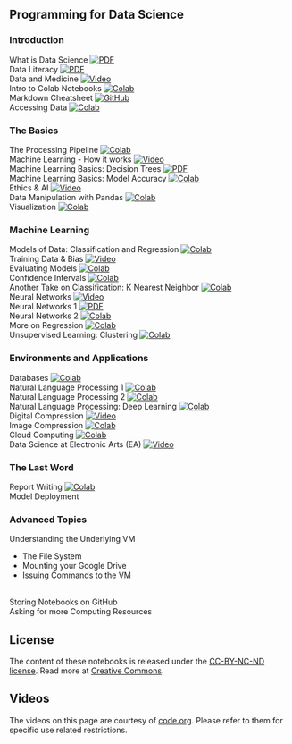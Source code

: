 ## Programming for Data Science

### Introduction

What is Data Science
[![PDF](https://raw.githubusercontent.com/lutzhamel/ds-assets/main/assets/pdf-badge.png)](https://lutzhamel.github.io/ds-notes/notes/01-What-is-Data-Science.pdf)
<br>
Data Literacy
[![PDF](https://raw.githubusercontent.com/lutzhamel/ds-assets/main/assets/pdf-badge.png)](https://lutzhamel.github.io/ds-notes/notes/02-data-literacy.pdf)
<br>
Data and Medicine
[![Video](https://raw.githubusercontent.com/lutzhamel/ds-assets/main/assets/youtube-icon.png)](https://youtu.be/bMrDHtGHFR4)
<br>
Intro to Colab Notebooks
[![Colab](https://raw.githubusercontent.com/lutzhamel/ds-assets/main/assets/colab-icon.png)](https://colab.research.google.com/notebooks/intro.ipynb)
<br>
Markdown Cheatsheet
[![GitHub](https://raw.githubusercontent.com/lutzhamel/ds-assets/main/assets/github-icon.png)](https://github.com/adam-p/markdown-here/wiki/Markdown-Cheatsheet)
<br>
Accessing Data
[![Colab](https://raw.githubusercontent.com/lutzhamel/ds-assets/main/assets/colab-icon.png)](https://colab.research.google.com/github/lutzhamel/ds-notes/blob/master/notes/03-accessing-data.ipynb)
<br>

### The Basics

The Processing Pipeline
[![Colab](https://raw.githubusercontent.com/lutzhamel/ds-assets/main/assets/colab-icon.png)](https://colab.research.google.com/github/lutzhamel/ds-notes/blob/master/notes/05-processing-pipeline.ipynb)
<br>
Machine Learning - How it works
[![Video](https://raw.githubusercontent.com/lutzhamel/ds-assets/main/assets/youtube-icon.png)](https://youtu.be/OeU5m6vRyCk)
<br>
Machine Learning Basics: Decision Trees
[![PDF](https://raw.githubusercontent.com/lutzhamel/ds-assets/main/assets/pdf-badge.png)](https://lutzhamel.github.io/ds-notes/notes/06-machine-learning-basics-1.pdf)
<br>
Machine Learning Basics: Model Accuracy
[![Colab](https://raw.githubusercontent.com/lutzhamel/ds-assets/main/assets/colab-icon.png)](https://colab.research.google.com/github/lutzhamel/ds-notes/blob/master/notes/07-machine-learning-basics-2.ipynb)
<br>
Ethics & AI
[![Video](https://raw.githubusercontent.com/lutzhamel/ds-assets/main/assets/youtube-icon.png)](https://youtu.be/zNxw5gJtHLc)
<br>
Data Manipulation with Pandas
[![Colab](https://raw.githubusercontent.com/lutzhamel/ds-assets/main/assets/colab-icon.png)](https://colab.research.google.com/github/lutzhamel/ds-notes/blob/master/notes/08-data-manipulation-pandas.ipynb)
<br>
Visualization
[![Colab](https://raw.githubusercontent.com/lutzhamel/ds-assets/main/assets/colab-icon.png)](https://colab.research.google.com/github/lutzhamel/ds-notes/blob/master/notes/09-visualization.ipynb)
<br>

### Machine Learning

Models of Data: Classification and Regression
[![Colab](https://raw.githubusercontent.com/lutzhamel/ds-assets/main/assets/colab-icon.png)](https://colab.research.google.com/github/lutzhamel/ds-notes/blob/master/notes/10-models.ipynb)
<br>
Training Data & Bias
[![Video](https://raw.githubusercontent.com/lutzhamel/ds-assets/main/assets/youtube-icon.png)](https://youtu.be/x2mRoFNm22g)
<br>
Evaluating Models
[![Colab](https://raw.githubusercontent.com/lutzhamel/ds-assets/main/assets/colab-icon.png)](https://colab.research.google.com/github/lutzhamel/ds-notes/blob/master/notes/11-models-2.ipynb)
<br>
Confidence Intervals
[![Colab](https://raw.githubusercontent.com/lutzhamel/ds-assets/main/assets/colab-icon.png)](https://colab.research.google.com/github/lutzhamel/ds-notes/blob/master/notes/12-models-3.ipynb)
<br>
Another Take on Classification: K Nearest Neighbor
[![Colab](https://raw.githubusercontent.com/lutzhamel/ds-assets/main/assets/colab-icon.png)](https://colab.research.google.com/github/lutzhamel/ds-notes/blob/master/notes/13-KNN.ipynb)
<br>
Neural Networks
[![Video](https://raw.githubusercontent.com/lutzhamel/ds-assets/main/assets/youtube-icon.png)](https://youtu.be/JrXazCEACVo)
<br>
Neural Networks 1
[![PDF](https://raw.githubusercontent.com/lutzhamel/ds-assets/main/assets/pdf-badge.png)](https://lutzhamel.github.io/ds-notes//notes/14-ANN.pdf)
<br>
Neural Networks 2
[![Colab](https://raw.githubusercontent.com/lutzhamel/ds-assets/main/assets/colab-icon.png)](https://colab.research.google.com/github/lutzhamel/ds-notes/blob/master/notes/15-ANN-2.ipynb)
<br>
More on Regression
[![Colab](https://raw.githubusercontent.com/lutzhamel/ds-assets/main/assets/colab-icon.png)](https://colab.research.google.com/github/lutzhamel/ds-notes/blob/master/notes/16a-regression.ipynb)
<br>
Unsupervised Learning: Clustering
[![Colab](https://raw.githubusercontent.com/lutzhamel/ds-assets/main/assets/colab-icon.png)](https://colab.research.google.com/github/lutzhamel/ds-notes/blob/master/notes/17a-unsupervised-learning.ipynb)
<br>

### Environments and Applications
Databases
[![Colab](https://raw.githubusercontent.com/lutzhamel/ds-assets/main/assets/colab-icon.png)](https://colab.research.google.com/github/lutzhamel/ds-notes/blob/master/notes/20-databases.ipynb)
<br>
Natural Language Processing 1
[![Colab](https://raw.githubusercontent.com/lutzhamel/ds-assets/main/assets/colab-icon.png)](https://colab.research.google.com/github/lutzhamel/ds-notes/blob/master/notes/18a-NLP.ipynb)
<br>
Natural Language Processing 2
[![Colab](https://raw.githubusercontent.com/lutzhamel/ds-assets/main/assets/colab-icon.png)](https://colab.research.google.com/github/lutzhamel/ds-notes/blob/master/notes/19a-NLP.ipynb)
<br>
Natural Language Processing: Deep Learning
[![Colab](https://raw.githubusercontent.com/lutzhamel/ds-assets/main/assets/colab-icon.png)](https://colab.research.google.com/github/lutzhamel/ds-notes/blob/master/notes/22-deep-learning.ipynb)
<br>
Digital Compression
[![Video](https://raw.githubusercontent.com/lutzhamel/ds-assets/main/assets/youtube-icon.png)](https://youtu.be/By30SCp-Tsw)
<br>
Image Compression
[![Colab](https://raw.githubusercontent.com/lutzhamel/ds-assets/main/assets/colab-icon.png)](https://colab.research.google.com/github/lutzhamel/ds-notes/blob/master/notes/22a-image-compression.ipynb)
<br>
Cloud Computing
[![Colab](https://raw.githubusercontent.com/lutzhamel/ds-assets/main/assets/colab-icon.png)](https://colab.research.google.com/github/lutzhamel/ds-notes/blob/master/notes/23-cloud-computing.ipynb)
<br>
Data Science at Electronic Arts (EA)
[![Video](https://raw.githubusercontent.com/lutzhamel/ds-assets/main/assets/youtube-icon.png)](https://youtu.be/tTSEFaYjV30)
<br>

### The Last Word
Report Writing
[![Colab](https://raw.githubusercontent.com/lutzhamel/ds-assets/main/assets/colab-icon.png)](https://colab.research.google.com/github/lutzhamel/ds-notes/blob/master/notes/24-report-writing.ipynb)
<br>
Model Deployment
<br>

### Advanced Topics

Understanding the Underlying VM
* The File System
* Mounting your Google Drive
* Issuing Commands to the VM
<br>
Storing Notebooks on GitHub
<br>
Asking for more Computing Resources
<br>

## License
The content of these notebooks is released under the [CC-BY-NC-ND license](https://creativecommons.org/licenses/by-sa/4.0/). Read more at [Creative Commons](https://creativecommons.org).

## Videos
The videos on this page are courtesy of [code.org](https://code.org/educate/resources/videos).  Please refer to them  for specific use related restrictions.
